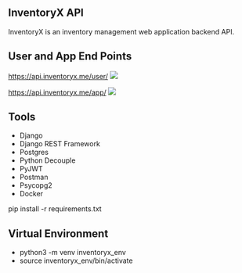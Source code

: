 ## InventoryX API
InventoryX is an inventory management web application backend API.

## User and App End Points
https://api.inventoryx.me/user/
<img src="https://res.cloudinary.com/dkezlmzn1/image/upload/v1679642026/Screenshot_2023-03-24_at_7.52.25_AM_t6k6qg.png"/>

https://api.inventoryx.me/app/
<img src="https://res.cloudinary.com/dkezlmzn1/image/upload/v1679642026/Screenshot_2023-03-24_at_7.52.30_AM_ltofck.png"/>

## Tools
* Django
* Django REST Framework
* Postgres
* Python Decouple
* PyJWT
* Postman
* Psycopg2
* Docker

pip install -r requirements.txt

## Virtual Environment
* python3 -m venv inventoryx_env
* source inventoryx_env/bin/activate